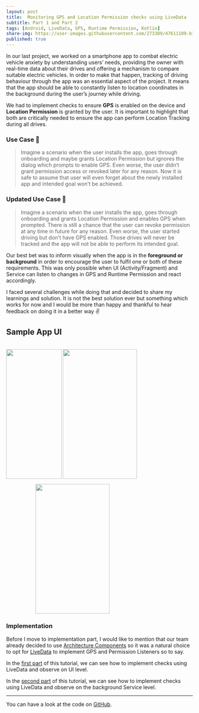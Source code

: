 ```yaml
---
layout: post
title:  Monitoring GPS and Location Permission checks using LiveData
subtitle: Part 1 and Part 2
tags: [Android, LiveData, GPS, Runtime Permission, Kotlin]  
share-img: https://user-images.githubusercontent.com/273389/47611109-b13ac580-da5e-11e8-8464-930819aa476c.png
published: true
---
```


In our last project, we worked on a smartphone app to combat electric vehicle anxiety by understanding users’ needs, providing the owner with real-time data about their drives and offering a mechanism to compare suitable electric vehicles. In order to make that happen, tracking of driving behaviour through the app was an essential aspect of the project. It means that the app should be able to constantly listen to location coordinates in the background during the user’s journey while driving.

We had to implement checks to ensure **GPS** is enabled on the device and **Location Permission** is granted by the user. It is important to highlight that both are critically needed to ensure the app can perform Location Tracking during all drives.

### Use Case 🚙
> Imagine a scenario when the user installs the app, goes through onboarding and maybe grants Location Permission but ignores the dialog which prompts to enable GPS. Even worse, the user didn’t grant permission access or revoked later for any reason. Now it is safe to assume that user will even forget about the newly installed app and intended goal won’t be achieved.

### Updated Use Case 🚙
> Imagine a scenario when the user installs the app, goes through onboarding and grants Location Permission and enables GPS when prompted. There is still a chance that the user can revoke permission at any time in future for any reason. Even worse, the user started driving but don’t have GPS enabled. Those drives will never be tracked and the app will not be able to perform its intended goal.

Our best bet was to inform visually when the app is in the **foreground or background** in order to encourage the user to fulfil one or both of these requirements. This was only possible when UI (Activity/Fragment) and Service can listen to changes in GPS and Runtime Permission and react accordingly.

I faced several challenges while doing that and decided to share my learnings and solution. It is not the best solution ever but something which works for now and I would be more than happy and thankful to hear feedback on doing it in a better way ✌️

## Sample App UI

<br>

<img src="https://user-images.githubusercontent.com/273389/47611112-c152a500-da5e-11e8-85dd-73dbd1cd1e7c.png" width="150" height="350" align="left"> 

<img src="https://media.giphy.com/media/xWfplzYLnWSF3zivrm/giphy.gif" width="200" height="350" align="middle"> 

&nbsp; &nbsp; &nbsp; &nbsp; &nbsp; &nbsp; &nbsp; &nbsp; &nbsp; &nbsp; 
<img src="https://media.giphy.com/media/1ynT3NyWY0daNA8XEk/giphy.gif" width="200" height="350" align="middle">

### Implementation

Before I move to implementation part, I would like to mention that our team already decided to use [Architecture Components](https://developer.android.com/topic/libraries/architecture/) so it was a natural choice to opt for [LiveData](https://developer.android.com/topic/libraries/architecture/livedata) to implement GPS and Permission Listeners so to say.

In the [first part](https://medium.com/@wahibhaq/monitoring-gps-and-location-permission-checks-livedata-part-1-278907344b77) of this tutorial, we can see how to implement checks using LiveData and observe on UI level.

In the [second part](https://medium.com/ki-labs-engineering/monitoring-gps-and-location-permission-checks-livedata-part-2-d8822ab951a6) of this tutorial, we can see how to implement checks using LiveData and observe on the background Service level.

---

You can have a look at the code on [GitHub](https://github.com/ki-labs/gps-permission-checks-livedata/).


